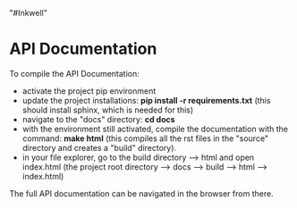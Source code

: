 "#Inkwell"

# API Documentation

To compile the API Documentation:

- activate the project pip environment
- update the project installations: **pip install -r requirements.txt**  (this should install sphinx, which is needed for this)
- navigate to the "docs" directory: **cd docs**
- with the environment still activated, compile the documentation with the command: **make html** (this compiles all the rst files in the "source" directory and creates a "build" directory).
- in your file explorer, go to the build directory --> html and open index.html   (the project root directory --> docs --> build --> html --> index.html)

The full API documentation can be navigated in the browser from there.
